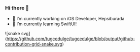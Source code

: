 ### Hi there 👋

- 🔭 I’m currently working on iOS Developer, Hepsiburada
- 🌱 I’m currently learning SwiftUI!

![snake svg]
(https://github.com/tugcedulge/tugcedulge/blob/output/github-contribution-grid-snake.svg)

<!--
**tugcedulge/tugcedulge** is a ✨ _special_ ✨ repository because its `README.md` (this file) appears on your GitHub profile.

Here are some ideas to get you started:


- 👯 I’m looking to collaborate on ...
- 🤔 I’m looking for help with ...
- 💬 Ask me about ...
- 📫 How to reach me: ...
- 😄 Pronouns: ...
- ⚡ Fun fact: ...
-->
